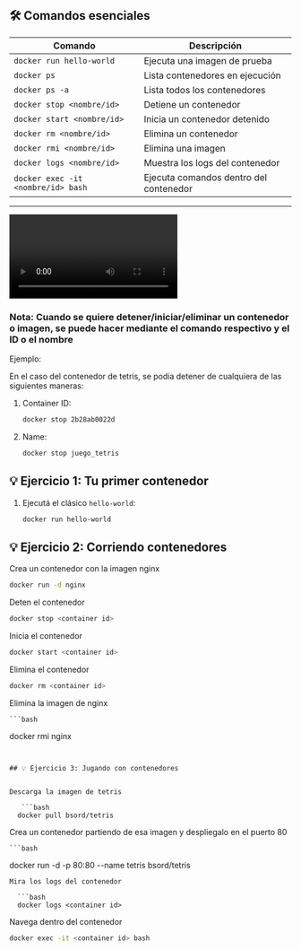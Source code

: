 ## 🛠️ Comandos esenciales

| Comando                           | Descripción                                  |
|-----------------------------------|----------------------------------------------|
| `docker run hello-world`          | Ejecuta una imagen de prueba                 |
| `docker ps`                       | Lista contenedores en ejecución              |
| `docker ps -a`                    | Lista todos los contenedores                 |
| `docker stop <nombre/id>`         | Detiene un contenedor                        |
| `docker start <nombre/id>`        | Inicia un contenedor detenido                |
| `docker rm <nombre/id>`           | Elimina un contenedor                        |
| `docker rmi <nombre/id>`          | Elimina una imagen                           |
| `docker logs <nombre/id>`         | Muestra los logs del contenedor              |
| `docker exec -it <nombre/id> bash`| Ejecuta comandos dentro del contenedor       |

---
![Ver video contenedores esenciales](contenedores_esenciales.mkv)

### Nota: Cuando se quiere detener/iniciar/eliminar un contenedor o imagen, se puede hacer mediante el comando respectivo y el ID o el nombre

Ejemplo: 

En el caso del contenedor de tetris, se podia detener de cualquiera de las siguientes maneras:

1. Container ID:
   ```bash
   docker stop 2b28ab0022d

2. Name:
   ```bash
   docker stop juego_tetris


## 💡 Ejercicio 1: Tu primer contenedor

1. Ejecutá el clásico `hello-world`:
   ```bash
   docker run hello-world


## 💡 Ejercicio 2: Corriendo contenedores

Crea un contenedor con la imagen nginx

   ```bash
   docker run -d nginx
 ```
Deten el contenedor

   ```bash
   docker stop <container id>
 ```
Inicia el contenedor

   ```bash
   docker start <container id>
 ```
Elimina el contenedor

   ```bash
   docker rm <container id>
 ```

 Elimina la imagen de nginx

    ```bash
   docker rmi nginx
 ```


## 💡 Ejercicio 3: Jugando con contenedores


Descarga la imagen de tetris 

    ```bash
   docker pull bsord/tetris
 ```

 Crea un contenedor partiendo de esa imagen y despliegalo en el puerto 80

    ```bash
   docker run -d -p 80:80 --name tetris bsord/tetris
 ```
 Mira los logs del contenedor

   ```bash
   docker logs <container id>
 ```

 Navega dentro del contenedor 
 
   ```bash
   docker exec -it <container id> bash
 ```